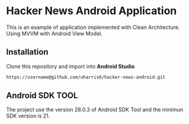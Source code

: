 # Hacker News Android Application

This is an example of application implemented with Clean Architecture. Using MVVM with Android View Model.

## Installation
Clone this repository and import into **Android Studio**
```bash
https://username@github.com/uharris6/hacker-news-android.git
```
## Android SDK TOOL
The project use the version 28.0.3 of Android SDK Tool and the minimun SDK version is 21.
